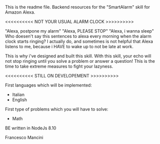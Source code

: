 This is the readme file.
Backend resources for the "SmartAlarm" skill for Amazon Alexa.

<<<<<<<<<< NOT YOUR USUAL ALARM CLOCK >>>>>>>>>>

"Alexa, postpone my alarm"
"Alexa, PLEASE STOP"
"Alexa, i wanna sleep"
Who doesen't say this sentences to alexa every morning when the alarm clock starts ringing?
I actually do, and sometimes is not helpful that Alexa listens to me, because i HAVE to wake up
to not be late at work.

This is why i've designed and built this skill.
With this skill, your echo will not stop ringing until you solve a problem or answer a question!
This is the time to take extreme measures to fight your lazyness.

<<<<<<<<<< STILL ON DEVELOPEMENT >>>>>>>>>>

First languages which will be implemented:
- Italian
- English

First type of problems which you will have to solve:
- Math

BE written in NodeJs 8.10

Francesco Mancini
